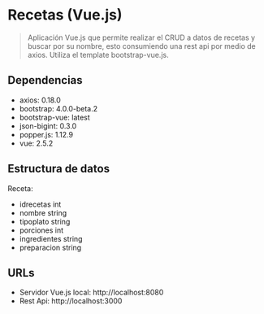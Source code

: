 # Recetas (Vue.js)

> Aplicación Vue.js que permite realizar el CRUD a datos de recetas y buscar por su nombre, esto consumiendo una rest api por medio de axios. Utiliza el template bootstrap-vue.js.

## Dependencias

- axios: 0.18.0
- bootstrap: 4.0.0-beta.2
- bootstrap-vue: latest
- json-bigint: 0.3.0
- popper.js: 1.12.9
- vue: 2.5.2

## Estructura de datos

Receta:
- idrecetas int
- nombre string
- tipoplato string
- porciones int
- ingredientes string
- preparacion string

## URLs

- Servidor Vue.js local: http://localhost:8080
- Rest Api: http://localhost:3000
